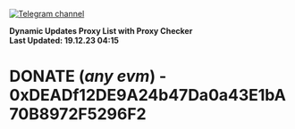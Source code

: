 [![Telegram channel](https://img.shields.io/endpoint?url=https://runkit.io/damiankrawczyk/telegram-badge/branches/master?url=https://t.me/n4z4v0d)](https://t.me/n4z4v0d) 

**Dynamic Updates Proxy List with Proxy Checker**  
**Last Updated: 19.12.23 04:15**

# DONATE (_any evm_) - 0xDEADf12DE9A24b47Da0a43E1bA70B8972F5296F2
